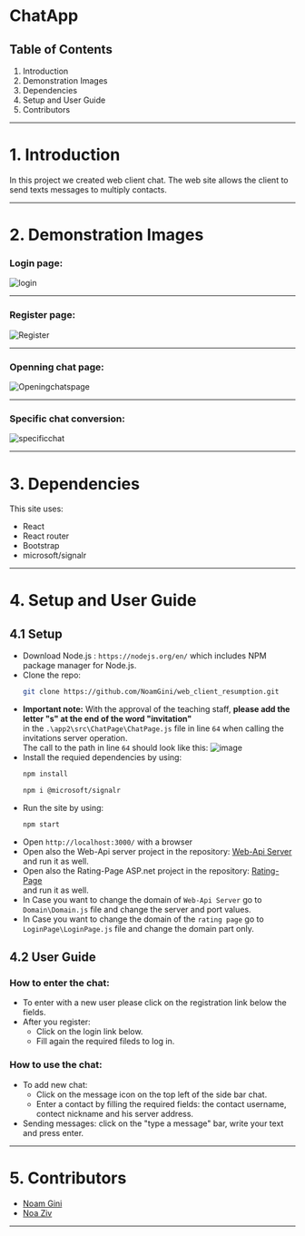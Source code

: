 # ChatApp
## Table of Contents
1. Introduction
2. Demonstration Images
3. Dependencies
4. Setup and User Guide
5. Contributors

***

# 1. Introduction

In this project we created web client chat.
The web site allows the client to send texts messages to multiply contacts.

***

# 2. Demonstration Images
### Login page:
![login](https://user-images.githubusercontent.com/92301625/170509560-acbbfc56-74f8-457e-bb8c-e320d867b747.png)
***
### Register page:
![Register](https://user-images.githubusercontent.com/92301625/170510048-f8706586-cd96-4af9-bb89-d51e4ccc4673.png)
***
### Openning chat page:
![Openingchatspage](https://user-images.githubusercontent.com/92301625/170509926-3d645fb0-dece-473f-b06b-617b89dbe857.png)
***
### Specific chat conversion:
![specificchat](https://user-images.githubusercontent.com/92301625/170509943-50ea727c-e67d-4801-94a7-2420ea833b6f.png)

***

# 3. Dependencies

This site uses:
* React
* React router
* Bootstrap
* microsoft/signalr

***

# 4. Setup and User Guide
## 4.1 Setup

* Download Node.js : `https://nodejs.org/en/` which includes NPM package manager for Node.js.
* Clone the repo: 
  ```bash
  git clone https://github.com/NoamGini/web_client_resumption.git
  ```
* **Important note:** With the approval of the teaching staff, **please add the letter "s" at the end of the word "invitation"** <br />
 in the `.\app2\src\ChatPage\ChatPage.js` file in line `64` when calling the invitations server operation. <br />
 The call to the path in line `64` should look like this:
 ![image](https://user-images.githubusercontent.com/92301625/175650090-b155fe10-e61e-49ff-934c-7c9e38eac6da.png)
* Install the requied dependencies by using: 
   ```bash
   npm install
   ```
    ```bash
   npm i @microsoft/signalr
   ```
* Run the site by using: 
  ```bash
  npm start
  ```
* Open `http://localhost:3000/` with a browser
* Open also the Web-Api server project in the repository: [Web-Api Server](https://github.com/noaziv55/web_development) <br/>
  and run it as well.
* Open also the Rating-Page ASP.net project in the repository: [Rating-Page](https://github.com/noaziv55/web_rating_page) <br/>
  and run it as well.
* In Case you want to change the domain of `Web-Api Server` go to `Domain\Domain.js` file and change the server and port values.
* In Case you want to change the domain of the `rating page` go to `LoginPage\LoginPage.js` file and change the domain part only.

## 4.2 User Guide

### How to enter the chat:
* To enter with a new user please click on the registration link below the fields.
* After you register:
  *  Click on the login link below.
  *  Fill again the required fileds to log in.

### How to use the chat:
* To add new chat:
  * Click on the message icon on the top left of the side bar chat.
  * Enter a contact by filling the required fields: the contact username, contect nickname and his server address.
* Sending messages: click on the "type a message" bar, write your text and press enter.

***

# 5. Contributors

* [Noam Gini](https://github.com/NoamGini)
* [Noa Ziv](https://github.com/noaziv55)

***
